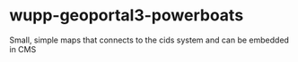 # wupp-geoportal3-powerboats
Small, simple maps that connects to the cids system and can be embedded in CMS

